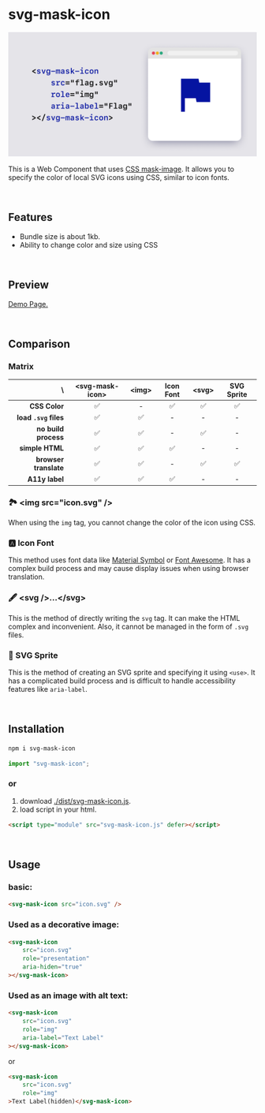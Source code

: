 # svg-mask-icon

![Cover](./public/cover.png)

This is a Web Component that uses [CSS mask-image](https://developer.mozilla.org/docs/Web/CSS/mask-image). It allows you to specify the color of local SVG icons using CSS, similar to icon fonts.

<br />

## Features
- Bundle size is about 1kb.
- Ability to change color and size using CSS

<br />

## Preview
[Demo Page.](https://psephopaiktes.github.io/svg-mask-icon/)

<br />

## Comparison

### Matrix

 \ | &lt;svg-mask-icon&gt; | &lt;img&gt; | Icon Font | &lt;svg&gt; | SVG Sprite 
--:|:--:|:--:|:--:|:--:|:--:
 **CSS Color**         | ✅ | - | ✅ | ✅ | ✅ 
 **load `.svg` files** | ✅ | ✅ | - | - | -
 **no build process**  | ✅ | ✅ | - | ✅ | -
 **simple HTML**       | ✅ | ✅ | ✅ | - | -
 **browser translate** | ✅ | ✅ | - | ✅ | ✅
 **A11y label**        | ✅ | ✅ | ✅ | - | -

### 🏞️ &lt;img src="icon.svg" /&gt;
When using the `img` tag, you cannot change the color of the icon using CSS.

### 🅰️ Icon Font
This method uses font data like [Material Symbol](https://fonts.google.com/icons) or [Font Awesome](https://fontawesome.com/). It has a complex build process and may cause display issues when using browser translation.

### 🖋️ &lt;svg /&gt;...&lt;/svg&gt;
This is the method of directly writing the `svg` tag. It can make the HTML complex and inconvenient. Also, it cannot be managed in the form of `.svg` files.

### 📁 SVG Sprite
This is the method of creating an SVG sprite and specifying it using `<use>`. It has a complicated build process and is difficult to handle accessibility features like `aria-label`.

<br />

## Installation
```bash
npm i svg-mask-icon
```

```js
import "svg-mask-icon";
```

### or

1. download [./dist/svg-mask-icon.js](./dist/svg-mask-icon.js).
2. load script in your html.
```html
<script type="module" src="svg-mask-icon.js" defer></script>
```

<br />

## Usage

### basic:
```html
<svg-mask-icon src="icon.svg" />
```

### Used as a decorative image:
```html
<svg-mask-icon
    src="icon.svg"
    role="presentation"
    aria-hiden="true"
></svg-mask-icon>
```

### Used as an image with alt text:
```html
<svg-mask-icon
    src="icon.svg"
    role="img"
    aria-label="Text Label"
></svg-mask-icon>
```
or
```html
<svg-mask-icon
    src="icon.svg"
    role="img"
>Text Label(hidden)</svg-mask-icon>
```
